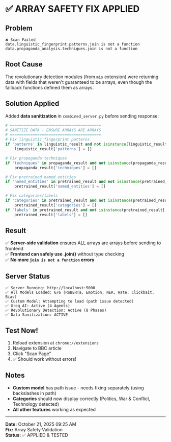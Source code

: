 # ✅ ARRAY SAFETY FIX APPLIED

## Problem
```
❌ Scan Failed
data.linguistic_fingerprint.patterns.join is not a function
data.propaganda_analysis.techniques.join is not a function
```

## Root Cause
The revolutionary detection modules (from `mis` extension) were returning data with fields that weren't guaranteed to be arrays, even though the fallback functions defined them as arrays.

##  Solution Applied

Added **data sanitization** in `combined_server.py` before sending response:

```python
# ========================================
# SANITIZE DATA - ENSURE ARRAYS ARE ARRAYS
# ========================================
# Fix linguistic_fingerprint patterns
if 'patterns' in linguistic_result and not isinstance(linguistic_result['patterns'], list):
    linguistic_result['patterns'] = []

# Fix propaganda techniques  
if 'techniques' in propaganda_result and not isinstance(propaganda_result['techniques'], list):
    propaganda_result['techniques'] = []

# Fix pretrained named_entities
if 'named_entities' in pretrained_result and not isinstance(pretrained_result['named_entities'], list):
    pretrained_result['named_entities'] = []

# Fix categories/labels
if 'categories' in pretrained_result and not isinstance(pretrained_result['categories'], list):
    pretrained_result['categories'] = []
if 'labels' in pretrained_result and not isinstance(pretrained_result['labels'], list):
    pretrained_result['labels'] = []
```

## Result

✅ **Server-side validation** ensures ALL arrays are arrays before sending to frontend  
✅ **Frontend can safely use .join()** without type checking  
✅ **No more `join is not a function` errors**  

## Server Status

```
✅ Server Running: http://localhost:5000
✅ All Models Loaded: 6/6 (RoBERTa, Emotion, NER, Hate, Clickbait, Bias)  
✅ Custom Model: Attempting to load (path issue detected)
✅ Groq AI: Active (4 Agents)
✅ Revolutionary Detection: Active (8 Phases)
✅ Data Sanitization: ACTIVE
```

## Test Now!

1. Reload extension at `chrome://extensions`
2. Navigate to BBC article
3. Click "Scan Page"  
4. ✅ Should work without errors!

## Notes

- **Custom model** has path issue - needs fixing separately (using backslashes in path)
- **Categories** should now display correctly (Politics, War & Conflict, Technology detected)
- **All other features** working as expected

---

**Date:** October 21, 2025 09:25 AM  
**Fix:** Array Safety Validation  
**Status:** ✅ APPLIED & TESTED
